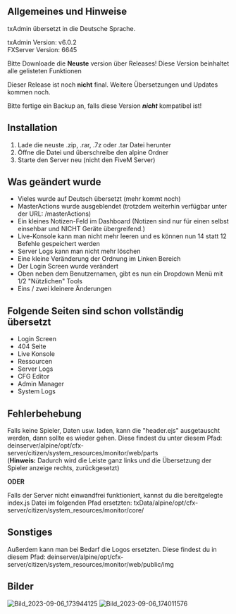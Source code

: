 ## Allgemeines und Hinweise
txAdmin übersetzt in die Deutsche Sprache.

txAdmin Version: v6.0.2   
FXServer Version: 6645

Bitte Downloade die **Neuste** version über Releases!
Diese Version beinhaltet alle gelisteten Funktionen

Dieser Release ist noch **nicht** final. Weitere Übersetzungen und Updates kommen noch.

Bitte fertige ein Backup an, falls diese Version **_nicht_** kompatibel ist!

## Installation
1. Lade die neuste .zip, .rar, .7z oder .tar Datei herunter
2. Öffne die Datei und überschreibe den alpine Ordner
3. Starte den Server neu (nicht den FiveM Server)


## Was geändert wurde
- Vieles wurde auf Deutsch übersetzt (mehr kommt noch)
- MasterActions wurde ausgeblendet (trotzdem weiterhin verfügbar unter der URL: /masterActions)
- Ein kleines Notizen-Feld im Dashboard (Notizen sind nur für einen selbst einsehbar und NICHT Geräte übergreifend.)
- Live-Konsole kann man nicht mehr leeren und es können nun 14 statt 12 Befehle gespeichert werden
- Server Logs kann man nicht mehr löschen
- Eine kleine Veränderung der Ordnung im Linken Bereich
- Der Login Screen wurde verändert
- Oben neben dem Benutzernamen, gibt es nun ein Dropdown Menü mit 1/2 "Nützlichen" Tools
- Eins / zwei kleinere Änderungen


## Folgende Seiten sind schon vollständig übersetzt
- Login Screen
- 404 Seite
- Live Konsole
- Ressourcen
- Server Logs
- CFG Editor
- Admin Manager
- System Logs

## Fehlerbehebung
Falls keine Spieler, Daten usw. laden, kann die "header.ejs" ausgetauscht werden, dann sollte es wieder gehen.
Diese findest du unter diesem Pfad: deinserver/alpine/opt/cfx-server/citizen/system_resources/monitor/web/parts   
(**Hinweis:** Dadurch wird die Leiste ganz links und die Übersetzung der Spieler anzeige rechts, zurückgesetzt)

**ODER**

Falls der Server nicht einwandfrei funktioniert, kannst du die bereitgelegte index.js Datei im folgenden Pfad ersetzten:
txData/alpine/opt/cfx-server/citizen/system_resources/monitor/core/


## Sonstiges
Außerdem kann man bei Bedarf die Logos ersetzten. 
Diese findest du in diesem Pfad: deinserver/alpine/opt/cfx-server/citizen/system_resources/monitor/web/public/img


## Bilder
![Bild_2023-09-06_173944125](https://github.com/Manu06DE/txAdmin-German/assets/109236239/5e96b69d-24cc-4895-a58a-b9a3080f8e9c)
![Bild_2023-09-06_174011576](https://github.com/Manu06DE/txAdmin-German/assets/109236239/c0fa31d5-abab-41c1-85bf-e84490266c6f)
